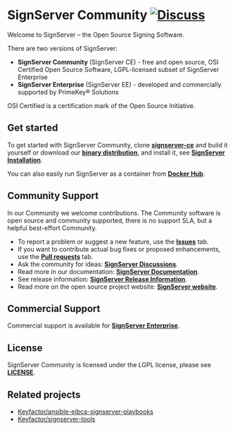 # SignServer Community [![Discuss](https://img.shields.io/badge/discuss-signserver-ce?style=flat)](https://github.com/Keyfactor/signserver-ce/discussions) 

Welcome to SignServer – the Open Source Signing Software. 

There are two versions of SignServer: 
* **SignServer Community** (SignServer CE) - free and open source, OSI Certified Open Source Software, LGPL-licensed subset of SignServer Enterprise
* **SignServer Enterprise** (SignServer EE) - developed and commercially supported by PrimeKey® Solutions

OSI Certified is a certification mark of the Open Source Initiative.

## Get started 

To get started with SignServer Community, clone **[signserver-ce](https://github.com/Keyfactor/signserver-ce)** and build it yourself or download our **[binary distribution](https://signserver.org/download/)**, and install it, see **[SignServer Installation](https://doc.primekey.com/signserver/signserver-installation)**. 

You can also easily run SignServer as a container from **[Docker Hub](https://hub.docker.com/r/primekey/signserver-ce)**.

## Community Support  

In our Community we welcome contributions. The Community software is open source and community supported, there is no support SLA, but a helpful best-effort Community.

* To report a problem or suggest a new feature, use the **[Issues](../../issues)** tab. 
* If you want to contribute actual bug fixes or proposed enhancements, use the **[Pull requests](../../pulls)** tab.
* Ask the community for ideas: **[SignServer Discussions](https://github.com/Keyfactor/signserver-ce/discussions)**.  
* Read more in our documentation: **[SignServer Documentation](https://doc.primekey.com/signserver)**.
* See release information: **[SignServer Release Information](https://doc.primekey.com/signserver/signserver-release-information)**. 
* Read more on the open source project website: **[SignServer website](https://www.signserver.org/)**.   

## Commercial Support
Commercial support is available for **[SignServer Enterprise](https://www.primekey.com/products/signserver-enterprise/)**.

## License
SignServer Community is licensed under the LGPL license, please see **[LICENSE](LICENSE)**. 

## Related projects 

* [Keyfactor/ansible-ejbca-signserver-playbooks](https://github.com/Keyfactor/ansible-ejbca-signserver-playbooks) 
* [Keyfactor/signserver-tools](https://github.com/Keyfactor/signserver-tools) 
